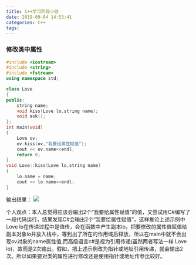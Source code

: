 ```yaml
---
title: C++学习阶段小结
date: 2019-09-04 14:53:41
categories: C++
tags:
---
```

### 修改类中属性
```c++
#include <iostream>
#include <string>
#include <fstream>
using namespace std;

class Love
{
public:
    string name;
    void kiss(Love lo,string name);
    void ask();
};
int main(void)
{
    Love ov;
    ov.kiss(ov,"我要给属性赋值");
    cout << ov.name<<endl;
    return 0;
}
void Love::kiss(Love lo,string name)
{
    lo.name = name;
    cout << lo.name<<endl;
}
```
输出结果：
![](C:/Users/wfc/Desktop/art1.png)

个人观点：本人总觉得应该会输出2个“我要给属性赋值”的值，又尝试用C#编写了一段代码运行，结果发现C#会输出2个“我要给属性赋值”，这样推论上述示例中 Love lo在传递过程中是值传，会在函数中产生副本lo，把要修改的属性值赋值给副本对象lo并放入栈中，等到出了所在的作用域后释放，所以在main中就不会出现ov对象的name属性值,而高级语言c#是视为引用传递(虽然两者写法一样  Love lo)，故而是2次输出。假如，把上述示例改为指针或地址引用传递，就会输出2次。所以如果要对类的属性进行修改还是使用指针或地址传参比较好。
    
